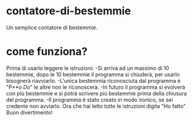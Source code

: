 # contatore-di-bestemmie
Un semplice contatore di bestemmie.
# come funziona?
Prima di usarlo leggere le istruzioni:
-Si arriva ad un massimo di 10 bestemmie, dopo le 10 bestemmie il programma si chiuderà, per usarlo bisognerà riavviarlo.
-L'unica bestemmia riconosciuta dal programma è "P***o D*o" le altre non le riconoscerà.
-In futuro il programma si evolverà con più bestemmie e si potrà scrivere più bestemmie prima della chiusura del programma.
-Il programma è stato creato in modo ironico, se sei credente non avviarlo.
Ora che hai letto tutte le istruzioni digita "Ho fatto"
Buon divertimento!
